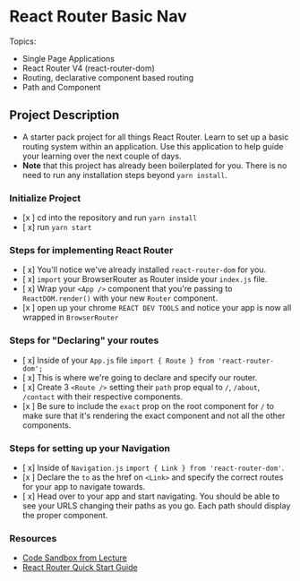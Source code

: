 # React Router Basic Nav

Topics:

* Single Page Applications
* React Router V4 (react-router-dom)
* Routing, declarative component based routing
* Path and Component

## Project Description

* A starter pack project for all things React Router. Learn to set up a basic routing system within an application. Use this application to help guide your learning over the next couple of days.
* **Note** that this project has already been boilerplated for you. There is no need to run any installation steps beyond `yarn install`.

### Initialize Project

- [x ] cd into the repository and run `yarn install`
- [ x] run `yarn start`

### Steps for implementing React Router

- [ x] You'll notice we've already installed `react-router-dom` for you.
- [ x] `import` your BrowserRouter as Router inside your `index.js` file.
- [ x] Wrap your `<App />` component that you're passing to `ReactDOM.render()` with your new `Router` component.
- [x ] open up your chrome `REACT DEV TOOLS` and notice your app is now all wrapped in `BrowserRouter`


### Steps for "Declaring" your routes

- [ x] Inside of your `App.js` file `import { Route } from 'react-router-dom';`
- [ x] This is where we're going to declare and specify our router.
- [ x] Create 3 `<Route />` setting their `path` prop equal to `/`, `/about`, `/contact` with their respective components.
- [x ] Be sure to include the `exact` prop on the root component for `/` to make sure that it's rendering the exact component and not all the other components.

### Steps for setting up your Navigation

- [ x] Inside of `Navigation.js` `import { Link } from 'react-router-dom'`.
- [x ] Declare the `to` as the href on `<Link>` and specify the correct routes for your app to navigate towards.
- [ x] Head over to your app and start navigating. You should be able to see your URLS changing their paths as you go. Each path should display the proper component. 

### Resources

* [Code Sandbox from Lecture](https://codesandbox.io/s/n58oqgwmP)
* [React Router Quick Start Guide](https://reacttraining.com/react-router/web/guides/quick-start)

